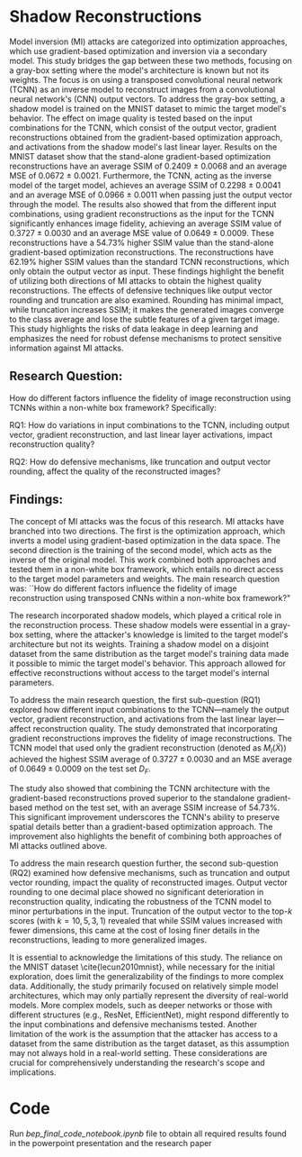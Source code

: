 # Shadow Reconstructions

Model inversion (MI) attacks are categorized into optimization approaches, which use gradient-based optimization and inversion via a secondary model. This study bridges the gap between these two methods, focusing on a gray-box setting where the model's architecture is known but not its weights. The focus is on using a transposed convolutional neural network (TCNN) as an inverse model to reconstruct images from a convolutional neural network's (CNN) output vectors. To address the gray-box setting, a shadow model is trained on the MNIST dataset to mimic the target model's behavior. The effect on image quality is tested based on the input combinations for the TCNN, which consist of the output vector, gradient reconstructions obtained from the gradient-based optimization approach, and activations from the shadow model's last linear layer. Results on the MNIST dataset show that the stand-alone gradient-based optimization reconstructions have an average SSIM of 0.2409 $\pm$ 0.0068 and an average MSE of 0.0672 $\pm$ 0.0021. Furthermore, the TCNN, acting as the inverse model of the target model, achieves an average SSIM of 0.2298 $\pm$ 0.0041 and an average MSE of 0.0966 $\pm$ 0.0011 when passing just the output vector through the model. The results also showed that from the different input combinations, using gradient reconstructions as the input for the TCNN significantly enhances image fidelity, achieving an average SSIM value of 0.3727 $\pm$ 0.0030 and an average MSE value of 0.0649 $\pm$ 0.0009. These reconstructions have a 54.73\% higher SSIM value than the stand-alone gradient-based optimization reconstructions. The reconstructions have 62.19\% higher SSIM values than the standard TCNN reconstructions, which only obtain the output vector as input. These findings highlight the benefit of utilizing both directions of MI attacks to obtain the highest quality reconstructions. The effects of defensive techniques like output vector rounding and truncation are also examined. Rounding has minimal impact, while truncation increases SSIM; it makes the generated images converge to the class average and lose the subtle features of a given target image. This study highlights the risks of data leakage in deep learning and emphasizes the need for robust defense mechanisms to protect sensitive information against MI attacks.


## Research Question:
How do different factors influence the fidelity of image reconstruction using TCNNs within a non-white box framework? Specifically:

RQ1: How do variations in input combinations to the TCNN, including output vector, gradient reconstruction, and last linear layer activations, impact reconstruction quality?    

RQ2: How do defensive mechanisms, like truncation and output vector rounding, affect the quality of the reconstructed images?

## Findings:
The concept of MI attacks was the focus of this research. MI attacks have branched into two directions. The first is the optimization approach, which inverts a model using gradient-based optimization in the data space. The second direction is the training of the second model, which acts as the inverse of the original model. This work combined both approaches and tested them in a non-white box framework, which entails no direct access to the target model parameters and weights. The main research question was: ``How do different factors influence the fidelity of image reconstruction using transposed CNNs within a non-white box framework?" 

The research incorporated shadow models, which played a critical role in the reconstruction process. These shadow models were essential in a gray-box setting, where the attacker's knowledge is limited to the target model's architecture but not its weights. Training a shadow model on a disjoint dataset from the same distribution as the target model's training data made it possible to mimic the target model's behavior. This approach allowed for effective reconstructions without access to the target model's internal parameters.

To address the main research question, the first sub-question (RQ1) explored how different input combinations to the TCNN—namely the output vector, gradient reconstruction, and activations from the last linear layer—affect reconstruction quality. The study demonstrated that incorporating gradient reconstructions improves the fidelity of image reconstructions. The TCNN model that used only the gradient reconstruction (denoted as $M_{I}(\tilde{X})$) achieved the highest SSIM average of $0.3727 \pm 0.0030$ and an MSE average of $0.0649 \pm 0.0009$ on the test set $D_F$.

The study also showed that combining the TCNN architecture with the gradient-based reconstructions proved superior to the standalone gradient-based method on the test set, with an average SSIM increase of $54.73\%$. This significant improvement underscores the TCNN's ability to preserve spatial details better than a gradient-based optimization approach. The improvement also highlights the benefit of combining both approaches of MI attacks outlined above.

To address the main research question further, the second sub-question (RQ2) examined how defensive mechanisms, such as truncation and output vector rounding, impact the quality of reconstructed images. Output vector rounding to one decimal place showed no significant deterioration in reconstruction quality, indicating the robustness of the TCNN model to minor perturbations in the input. Truncation of the output vector to the top-$k$ scores (with $k=10, 5, 3, 1$) revealed that while SSIM values increased with fewer dimensions, this came at the cost of losing finer details in the reconstructions, leading to more generalized images.

It is essential to acknowledge the limitations of this study. The reliance on the MNIST dataset \cite{lecun2010mnist}, while necessary for the initial exploration, does limit the generalizability of the findings to more complex data. Additionally, the study primarily focused on relatively simple model architectures, which may only partially represent the diversity of real-world models. More complex models, such as deeper networks or those with different structures (e.g., ResNet, EfficientNet), might respond differently to the input combinations and defensive mechanisms tested. Another limitation of the work is the assumption that the attacker has access to a dataset from the same distribution as the target dataset, as this assumption may not always hold in a real-world setting. These considerations are crucial for comprehensively understanding the research's scope and implications.

# Code

Run _bep_final_code_notebook.ipynb_ file to obtain all required results found in the powerpoint presentation and the research paper
